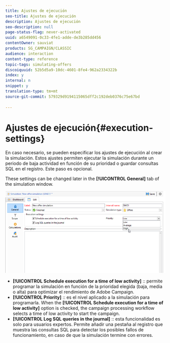 ```yaml
---
title: Ajustes de ejecución
seo-title: Ajustes de ejecución
description: Ajustes de ejecución
seo-description: null
page-status-flag: never-activated
uuid: a6549091-0c33-4fe1-adde-de3b285dd456
contentOwner: sauviat
products: SG_CAMPAIGN/CLASSIC
audience: interaction
content-type: reference
topic-tags: simulating-offers
discoiquuid: 52b5d5a9-10dc-4601-8fe4-962a2334322b
index: y
internal: n
snippet: y
translation-type: tm+mt
source-git-commit: 579329d9194115065dff2c192deb0376c75e67bd

---
```



# Ajustes de ejecución{#execution-settings}

En caso necesario, se pueden especificar los ajustes de ejecución al crear la simulación. Estos ajustes permiten ejecutar la simulación durante un periodo de baja actividad en función de su prioridad o guardar consultas SQL en el registro. Este paso es opcional.

These settings can be changed later in the **[!UICONTROL General]** tab of the simulation window.

![](assets/offer_simulation_008.png)

* **[!UICONTROL Schedule execution for a time of low activity]** :: permite programar la simulación en función de la prioridad elegida (baja, media o alta) para optimizar el rendimiento de Adobe Campaign.
* **[!UICONTROL Priority]** :: es el nivel aplicado a la simulación para programarla. When the **[!UICONTROL Schedule execution for a time of low activity]** option is checked, the campaign processing workflow selects a time of low activity to start the campaign.
* **[!UICONTROL Log SQL queries in the journal]** :: esta funcionalidad es solo para usuarios expertos. Permite añadir una pestaña al registro que muestra las consultas SQL para detectar los posibles fallos de funcionamiento, en caso de que la simulación termine con errores.

